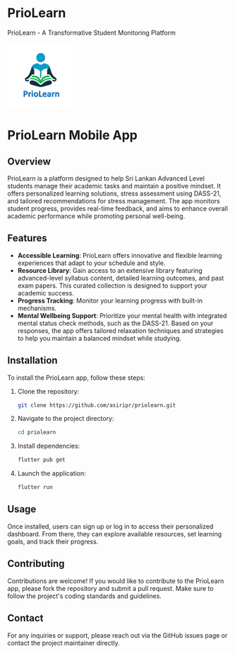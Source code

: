 # PrioLearn 

PrioLearn - A Transformative Student Monitoring Platform
<p align="left">
  <img alt="App Store Logo" src="https://github.com/asiripr/priolearn/raw/main/assets/appstore.png" width="150" />
</p>

# PrioLearn Mobile App

## Overview

PrioLearn is a platform designed to help Sri Lankan Advanced Level students manage their academic tasks and maintain a positive mindset. It offers personalized learning solutions, stress assessment using DASS-21, and tailored recommendations for stress management. The app monitors student progress, provides real-time feedback, and aims to enhance overall academic performance while promoting personal well-being.

## Features
- **Accessible Learning**: PrioLearn offers innovative and flexible learning experiences that adapt to your schedule and style.
- **Resource Library**: Gain access to an extensive library featuring advanced-level syllabus content, detailed learning outcomes, and past exam papers. This curated collection is designed to support your academic success.
- **Progress Tracking**: Monitor your learning progress with built-in mechanisms.
- **Mental Wellbeing Support**: Prioritize your mental health with integrated mental status check methods, such as the DASS-21. Based on your responses, the app offers tailored relaxation techniques and strategies to help you maintain a balanced mindset while studying.

## Installation
To install the PrioLearn app, follow these steps:
1. Clone the repository:
   ```bash
   git clone https://github.com/asiripr/priolearn.git
   ```
2. Navigate to the project directory:
   ```bash
   cd priolearn
   ```
3. Install dependencies:
   ```bash
   flutter pub get
   ```
4. Launch the application:
   ```bash
   flutter run
   ```

## Usage
Once installed, users can sign up or log in to access their personalized dashboard. From there, they can explore available resources, set learning goals, and track their progress.

## Contributing
Contributions are welcome! If you would like to contribute to the PrioLearn app, please fork the repository and submit a pull request. Make sure to follow the project's coding standards and guidelines.

## Contact
For any inquiries or support, please reach out via the GitHub issues page or contact the project maintainer directly.


